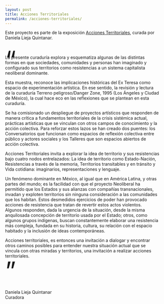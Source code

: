 ```yaml
---
layout: post
title: Acciones Territoriales
permalink: /acciones-territoriales/
---
```

Este proyecto es parte de la exposición [Acciones Territoriales]( http://accionesterritoriales.blogspot.mx/), curada por Daniela Lieja Quintanar.

<div style="font-size:80px; margin-bottom:-64px">“</div>
La presente curaduría explora y esquematiza algunas de las distintas formas en que sociedades, comunidades y personas han imaginado y configurado sus territorios como resistencias a un sistema capitalista neoliberal dominante.

Esta muestra, reconoce las implicaciones históricas del Ex Teresa como espacio de experimentación artística. En ese sentido, la revisión y lectura de la curaduría Terreno peligroso/Danger Zone, 1995 (Los Ángeles y Ciudad de México), la cual hace eco en las reflexiones que se plantean en esta curaduría.

Se ha comisionado un despliegue de proyectos artísticos que responden de manera crítica a fundamentos territoriales de la crisis sistémica actual, prácticas artísticas que se vinculan con otros campos de conocimiento y la acción colectiva. Para reforzar estos lazos se han creado dos puentes: los Conversatorios que funcionan como espacios de reflexión colectiva entre público y actores sociales y los Talleres que son espacios abiertos de acción colectiva.

Acciones Territoriales invita a explorar la idea de territorio y sus resistencias bajo cuatro nodos entrelazados: La idea de territorio como Estado-Nación, Resistencias a través de la memoria, Territorios transitables y en tránsito y Vida cotidiana: imaginarios, representaciones y lenguaje.

Un fenómeno dominante en México, al igual que en América Latina, y otras partes del mundo; es la facilidad con que el proyecto Neoliberal ha permitido que los Estados y sus alianzas con compañías transnacionales, invadan y exploten territorios sin ninguna consideración a las comunidades que los habitan. Estos desmedidos ejercicios de poder han provocado acciones de resistencia que tratan de revertir estos actos violentos. Algunos responden, dada la urgencia de la situación, desde la misma anquilosada concepción de territorio usada por el Estado; otros, como algunos grupos indígenas, buscan constantemente elaborar una resistencia más compleja, fundada en su historia, cultura, su relación con el espacio habitado y la inclusión de ideas contemporáneas.

Acciones territoriales, es entonces una invitación a dialogar y encontrar otros caminos posibles para entender nuestra situación actual que se vincula con otras miradas y territorios, una invitación a realizar acciones territoriales.
<div style="font-size:80px; margin-top:-24px">”</div>  

Daniela Lieja Quintanar  
Curadora
